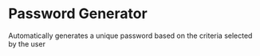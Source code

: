 # Password Generator
Automatically generates a unique password based on the criteria selected by the user

